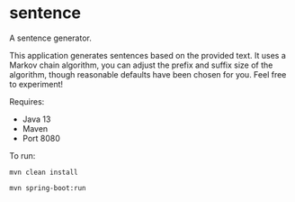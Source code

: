 # sentence
A sentence generator.

This application generates sentences based on the provided text. It uses a Markov chain algorithm, you can adjust the prefix and suffix size of the algorithm, though reasonable defaults have been chosen for you. Feel free to experiment!

Requires:
* Java 13
* Maven
* Port 8080

To run:

`mvn clean install`

`mvn spring-boot:run`

